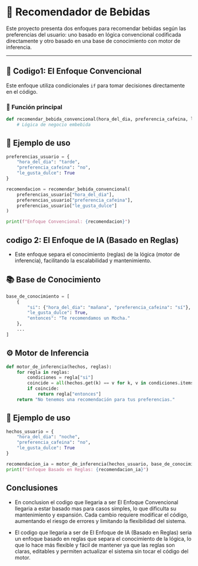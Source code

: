 # 🧠 Recomendador de Bebidas

Este proyecto presenta dos enfoques para recomendar bebidas según las preferencias del usuario: uno basado en lógica convencional codificada directamente y otro basado en una base de conocimiento con motor de inferencia.

---


## 📌 Codigo1: El Enfoque Convencional

Este enfoque utiliza condicionales `if` para tomar decisiones directamente en el código.

### 🔧 Función principal

```python
def recomendar_bebida_convencional(hora_del_dia, preferencia_cafeina, le_gusta_dulce):
    # Lógica de negocio embebida
```
## 🧪 Ejemplo de uso

```python
preferencias_usuario = {
    "hora_del_dia": "tarde",
    "preferencia_cafeina": "no",
    "le_gusta_dulce": True
}

recomendacion = recomendar_bebida_convencional(
    preferencias_usuario["hora_del_dia"],
    preferencias_usuario["preferencia_cafeina"],
    preferencias_usuario["le_gusta_dulce"]
)

print(f"Enfoque Convencional: {recomendacion}")
```
## codigo 2: El Enfoque de IA (Basado en Reglas)
* Este enfoque separa el conocimiento (reglas) de la lógica (motor de inferencia), facilitando la escalabilidad y mantenimiento.
## 📚 Base de Conocimiento
```python
base_de_conocimiento = [
    {
        "si": {"hora_del_dia": "mañana", "preferencia_cafeina": "sí"},
        "le_gusta_dulce": True,
        "entonces": "Te recomendamos un Mocha."
    },
    ...
]
```
## ⚙️ Motor de Inferencia
```python
def motor_de_inferencia(hechos, reglas):
    for regla in reglas:
        condiciones = regla["si"]
        coincide = all(hechos.get(k) == v for k, v in condiciones.items())
        if coincide:
            return regla["entonces"]
    return "No tenemos una recomendación para tus preferencias."
```
## 🧪 Ejemplo de uso
```python
hechos_usuario = {
    "hora_del_dia": "noche",
    "preferencia_cafeina": "no",
    "le_gusta_dulce": True
}

recomendacion_ia = motor_de_inferencia(hechos_usuario, base_de_conocimiento + reglas)
print(f"Enfoque Basado en Reglas: {recomendacion_ia}")
```
## Conclusiones
* En conclusion el codigo que llegaria a ser El Enfoque Convencional llegaria a estar basado mas para casos simples, lo que dificulta su mantenimiento y expansión. Cada cambio requiere modificar el código, aumentando el riesgo de errores y limitando la flexibilidad del sistema.

* El codigo que llegaria a ser  de El Enfoque de IA (Basado en Reglas) seria un enfoque basado en reglas que separa el conocimiento de la lógica, lo que lo hace más flexible y fácil de mantener ya que las reglas son claras, editables y permiten actualizar el sistema sin tocar el código del motor.